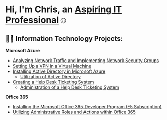 <h1>Hi, I'm Chris, an <a href="https://linkedin.com/in/christopherkhawaja">Aspiring IT Professional</a>☺</h1>

<h2>👨‍💻 Information Technology Projects:</h2>

<b>Microsoft Azure</b>
 - [Analyzing Network Traffic and Implementing Network Security Groups](https://github.com/chriskhawaja/azure-network-protocols)
-  [Setting Up a VPN in a Virtual Machine](https://github.com/chriskhawaja/vpn)
-  [Installing Active Directory in Microsoft Azure](https://github.com/chriskhawaja/activedirectory)
    -  [Utilization of Active Directory](https://github.com/chriskhawaja/activedirectoryutilization)
-  [Creating a Help Desk Ticketing System](https://github.com/chriskhawaja/ticketingsystem)
    -  [Administration of a Help Desk Ticketing System](https://github.com/chriskhawaja/ticketingsystemadmin)
      
<b>Office 365</b>
 - [Installing the Microsoft Office 365 Developer Program (E5 Subscription)](https://github.com/chriskhawaja/office365)
 - [Utilizing Administrative Roles and Actions within Office 365](https://github.com/chriskhawaja/office365)

